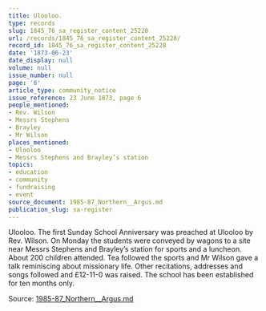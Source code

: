 ```yaml
---
title: Ulooloo.
type: records
slug: 1845_76_sa_register_content_25228
url: /records/1845_76_sa_register_content_25228/
record_id: 1845_76_sa_register_content_25228
date: '1873-06-23'
date_display: null
volume: null
issue_number: null
page: '6'
article_type: community_notice
issue_reference: 23 June 1873, page 6
people_mentioned:
- Rev. Wilson
- Messrs Stephens
- Brayley
- Mr Wilson
places_mentioned:
- Ulooloo
- Messrs Stephens and Brayley’s station
topics:
- education
- community
- fundraising
- event
source_document: 1985-87_Northern__Argus.md
publication_slug: sa-register
---
```


Ulooloo.  The first Sunday School Anniversary was preached at Ulooloo by Rev. Wilson.  On Monday the students were conveyed by wagons to a site near Messrs Stephens and Brayley’s station for sports and a luncheon.  About 200 children attended.  Tea followed the sports and Mr Wilson gave a talk reminiscing about missionary life.  Other recitations, addresses and songs followed and £12-11-0 was raised.  The school has been established for ten months only.

Source: [1985-87_Northern__Argus.md](/downloads/markdown/1985-87_Northern__Argus.md)
